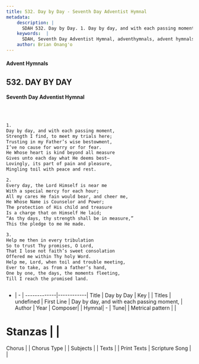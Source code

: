 ```yaml
---
title: 532. Day by Day - Seventh Day Adventist Hymnal
metadata:
    description: |
      SDAH 532. Day by Day. 1. Day by day, and with each passing moment, Strength I find, to meet my trials here; Trusting in my Father’s wise bestowment, I’ve no cause for worry or for fear. He Whose heart is kind beyond all measure Gives unto each day what He deems best— Lovingly, its part of pain and pleasure, Mingling toil with peace and rest.
    keywords:  |
      SDAH, Seventh Day Adventist Hymnal, adventhymnals, advent hymnals, Day by Day, Day by day, and with each passing moment, 
    author: Brian Onang'o
---
```


#### Advent Hymnals
## 532. DAY BY DAY
#### Seventh Day Adventist Hymnal

```txt



1.
Day by day, and with each passing moment,
Strength I find, to meet my trials here;
Trusting in my Father’s wise bestowment,
I’ve no cause for worry or for fear.
He Whose heart is kind beyond all measure
Gives unto each day what He deems best—
Lovingly, its part of pain and pleasure,
Mingling toil with peace and rest.

2.
Every day, the Lord Himself is near me
With a special mercy for each hour;
All my cares He fain would bear, and cheer me,
He Whose Name is Counselor and Power;
The protection of His child and treasure
Is a charge that on Himself He laid;
“As thy days, thy strength shall be in measure,”
This the pledge to me He made.

3.
Help me then in every tribulation
So to trust Thy promises, O Lord,
That I lose not faith’s sweet consolation
Offered me within Thy holy Word.
Help me, Lord, when toil and trouble meeting,
Ever to take, as from a father’s hand,
One by one, the days, the moments fleeting,
Till I reach the promised land.



```

- |   -  |
-------------|------------|
Title | Day by Day |
Key |  |
Titles | undefined |
First Line | Day by day, and with each passing moment, |
Author | 
Year | 
Composer|  |
Hymnal|  - |
Tune|  |
Metrical pattern | |
# Stanzas |  |
Chorus |  |
Chorus Type |  |
Subjects |  |
Texts |  |
Print Texts | 
Scripture Song |  |
  
